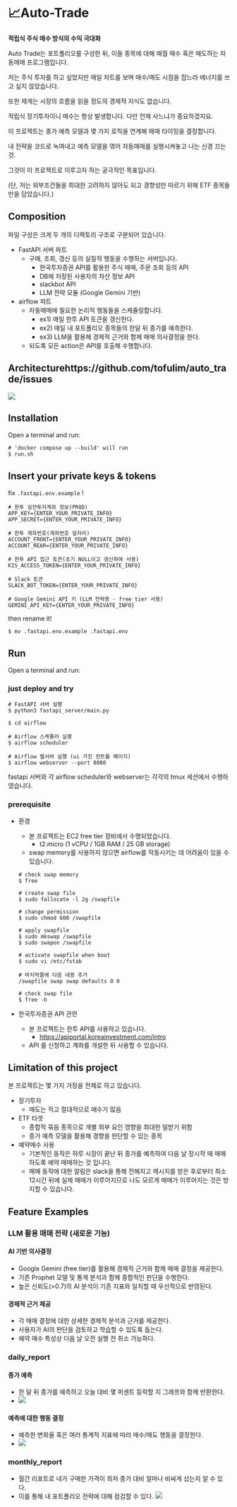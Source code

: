 # 📈Auto-Trade
**적립식 주식 매수 방식의 수익 극대화**

Auto Trade는 포트폴리오를 구성한 뒤, 이들 종목에 대해 매월 매수 혹은 매도하는 자동매매 프로그램입니다.

저는 주식 투자를 하고 싶었지만 매일 차트를 보며 매수/매도 시점을 잡느라 에너지를 쓰고 싶지 않았습니다.

또한 제게는 시장의 흐름을 읽을 정도의 경제적 지식도 없습니다.

적립식 장기투자이니 매수는 항상 발생합니다. 다만 언제 사느냐가 중요하겠지요.

이 프로젝트는 종가 예측 모델과 몇 가지 로직을 연계해 매매 타이밍을 결정합니다.

내 전략을 코드로 녹여내고 예측 모델을 엮어 자동매매를 실행시켜놓고 나는 신경 끄는 것.

그것이 이 프로젝트로 이루고자 하는 궁극적인 목표입니다.

(단, 저는 외부조건들을 최대한 고려하지 않아도 되고 경향성만 따르기 위해 ETF 종목들만을 담았습니다.)

## Composition
파일 구성은 크게 두 개의 디렉토리 구조로 구분되어 있습니다.

- FastAPI 서버 파트
	- 구매, 조회, 갱신 등의 실질적 행동을 수행하는 서버입니다.
	    - 한국투자증권 API를 활용한 주식 매매, 주문 조회 등의 API
	    - DB에 저장된 사용자의 자산 정보 API
	    - slackbot API
	    - LLM 전략 모듈 (Google Gemini 기반)
- airflow 파트
    - 자동매매에 필요한 논리적 행동들을 스케쥴링합니다.
	    - ex1) 매일 한투 API 토큰을 갱신한다.
	    - ex2) 매일 내 포트폴리오 종목들의 한달 뒤 종가를 예측한다.
	    - ex3) LLM을 활용해 경제적 근거와 함께 매매 의사결정을 한다.
	- 되도록 모든 action은 API를 호출해 수행합니다.

## Architecturehttps://github.com/tofulim/auto_trade/issues
![](https://i.imgur.com/0eN6xkN.png)

## Installation
Open a terminal and run:
```
# 'docker compose up --build' will run
$ run.sh
```

## Insert your private keys & tokens
fix `.fastapi.env.example`  !
```
# 한투 실전투자계좌 정보(PROD)
APP_KEY={ENTER_YOUR_PRIVATE_INFO}
APP_SECRET={ENTER_YOUR_PRIVATE_INFO}

# 한투 계좌번호(계좌번호 앞자리)
ACCOUNT_FRONT={ENTER_YOUR_PRIVATE_INFO}
ACCOUNT_REAR={ENTER_YOUR_PRIVATE_INFO}

# 한투 API 접근 토큰(초기 NULL이고 갱신하여 사용)
KIS_ACCESS_TOKEN={ENTER_YOUR_PRIVATE_INFO}

# Slack 토큰
SLACK_BOT_TOKEN={ENTER_YOUR_PRIVATE_INFO}

# Google Gemini API 키 (LLM 전략용 - free tier 사용)
GEMINI_API_KEY={ENTER_YOUR_PRIVATE_INFO}
```

then rename it!
```
$ mv .fastapi.env.example .fastapi.env
```

## Run
Open a terminal and run:

### just deploy and try
```
# FastAPI 서버 실행
$ python3 fastapi_server/main.py

$ cd airflow

# Airflow 스케쥴러 실행
$ airflow scheduler

# Airflow 웹서버 실행 (ui 가진 컨트롤 페이지)
$ airflow webserver --port 8080
```

fastapi 서버와 각 airflow scheduler와 webserver는 각각의 tmux 세션에서 수행하였습니다.


### prerequisite
- 환경
    - 본 프로젝트는 EC2 free tier 장비에서 수행되었습니다.
	    - t2.micro (1 vCPU / 1GB RAM / 25 GB storage)
	- swap memory를 사용하지 않으면 airflow를 작동시키는 데 어려움이 있을 수 있습니다.


    ```
    # check swap memory
    $ free

    # create swap file
    $ sudo fallocate -l 2g /swapfile

	# change permission
	$ sudo chmod 600 /swapfile

	# apply swapfile
	$ sudo mkswap /swapfile
	$ sudo swapon /swapfile

	# activate swapfile when boot
	$ sudo vi /etc/fstab

	# 마지막줄에 다음 내용 추가
	/swapfile swap swap defaults 0 0

	# check swap file
	$ free -h
    ```

- 한국투자증권 API 관련
	- 본 프로젝트는 한투 API를 사용하고 있습니다.
		- https://apiportal.koreainvestment.com/intro
	- API 를 신청하고 계좌를 개설한 뒤 사용할 수 있습니다.

## Limitation of this project
본 프로젝트는 몇 가지 가정을 전제로 하고 있습니다.
- 장기투자
	- 매도는 적고 절대적으로 매수가 많음
- ETF 타겟
	- 종합적 묶음 종목으로 개별 외부 요인 영향을 최대한 덜받기 위함
	- 종가 예측 모델을 활용해 경향을 판단할 수 있는 종목
- 예약매수 사용
	- 기본적인 동작은 하루 시장이 끝난 뒤 종가를 예측하여 다음 날 장시작 때 매매하도록 예약 매매하는 것 입니다.
	- 매매 동작에 대한 알림은 slack을 통해 전해지고 메시지를 받은 후로부터 최소 12시간 뒤에 실제 매매가 이루어지므로 나도 모르게 매매가 이루어지는 것은 방지할 수 있습니다.

## Feature Examples
### LLM 활용 매매 전략 (새로운 기능)
#### AI 기반 의사결정
- Google Gemini (free tier)를 활용해 경제적 근거와 함께 매매 결정을 제공한다.
- 기존 Prophet 모델 및 통계 분석과 함께 종합적인 판단을 수행한다.
- 높은 신뢰도(>0.7)의 AI 분석이 기존 지표와 일치할 때 우선적으로 반영된다.

#### 경제적 근거 제공
- 각 매매 결정에 대한 상세한 경제적 분석과 근거를 제공한다.
- 사용자가 AI의 판단을 검토하고 학습할 수 있도록 돕는다.
- 예약 매수 특성상 다음 날 오전 실행 전 취소 가능하다.

### daily_report
#### 종가 예측
- 한 달 뒤 종가를 예측하고 오늘 대비 몇 퍼센트 등락할 지 그래프와 함께 반환한다.
- ![](https://i.imgur.com/eektW3g.png)

#### 예측에 대한 행동 결정
- 예측한 변화율 혹은 여러 통계적 지표에 따라 매수/매도 행동을 결정한다.
- ![](https://i.imgur.com/kYAxuai.png)

### monthly_report
- 월간 리포트로 내가 구매한 가격이 최저 종가 대비 얼마나 비싸게 샀는지 알 수 있다.
- 이를 통해 내 포트폴리오 전략에 대해 점검할 수 있다.
![](https://i.imgur.com/3yKoqaC.png)
